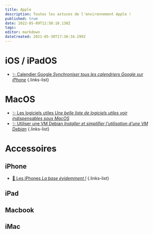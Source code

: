 ```yaml
---
title: Apple
description: Toutes les astuces de l'environnement Apple !
published: true
date: 2022-05-09T12:58:18.138Z
tags: 
editor: markdown
dateCreated: 2021-05-30T17:36:34.299Z
---
```


# iOS / iPadOS
- [✨ Calendier Google *Synchroniser tous les calendriers Google sur iPhone*](/Apple/ios-synchro-google-calendar)
{.links-list}

# MacOS
- [✨ Les logiciels utiles *Une belle liste de logiciels utiles voir indispensables sous MacOS*](/Apple/Macos-logiciels)
- [✨ Utiliser une VM Debian *Installer et simplifier l'utilisation d'une VM Debian*](/Apple/Macos-VM-Debian)
{.links-list}

# Accessoires
## iPhone
- [🛒 Les iPhones *La base évidemment !*](https://amzn.to/3uJ97sK)
{.links-list}


## iPad

## Macbook

## iMac